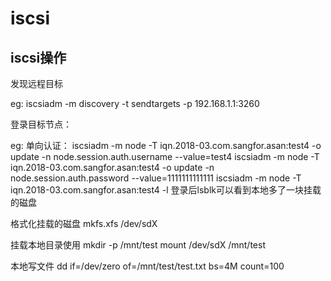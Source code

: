 
# iscsi



## iscsi操作

发现远程目标

eg:
iscsiadm -m discovery -t sendtargets -p 192.168.1.1:3260

登录目标节点：

eg:
单向认证：
iscsiadm -m node -T iqn.2018-03.com.sangfor.asan:test4 -o update -n node.session.auth.username --value=test4
iscsiadm -m node -T iqn.2018-03.com.sangfor.asan:test4 -o update -n node.session.auth.password --value=1111111111111
iscsiadm -m node -T iqn.2018-03.com.sangfor.asan:test4 -l
登录后lsblk可以看到本地多了一块挂载的磁盘

格式化挂载的磁盘
mkfs.xfs /dev/sdX

挂载本地目录使用
mkdir -p /mnt/test
mount /dev/sdX /mnt/test

本地写文件
dd if=/dev/zero of=/mnt/test/test.txt bs=4M count=100











# 


